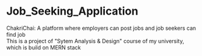# Job_Seeking_Application
ChakriChai: A platform where employers can post jobs and job seekers can find job
<br>
This is a project of "Sytem Analysis & Design" course of my university, which is  build on MERN stack
